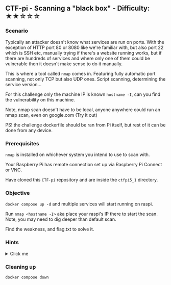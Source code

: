 ## CTF-pi - Scanning a "black box" - Difficulty: ★★☆☆☆

### Scenario

Typically an attacker doesn't know what services are run on ports. With the exception of HTTP port 80 or 8080 like we're familiar with, but also port 22 which is SSH etc, manually trying if there's a website running works, but if there are hundreds of services and where only one of them could be vulnerable then it doesn't make sense to do it manually.

This is where a tool called `nmap` comes in. Featuring fully automatic port scanning, not only TCP but also UDP ones. Script scanning, determining the service version...

For this challenge only the machine IP is known `hostname -I`, can you find the vulnerability on this machine.

Note, nmap scan doesn't have to be local, anyone anywhere could run an nmap scan, even on google.com (Try it out)

PS! the challenge dockerfile should be ran from Pi itself, but rest of it can be done from any device.

### Prerequisites

`nmap` is installed on whichever system you intend to use to scan with.

Your Raspberry Pi has remote connection set up via Raspberry Pi Connect or VNC.

Have cloned this `CTF-pi` repository and are inside the `ctfpi5_1` directory.


### Objective 

`docker compose up -d` and multiple services will start running on raspi.

Run `nmap <hostname -I>` aka place your raspi's IP there to start the scan. Note, you may need to dig deeper than default scan.

Find the weakness, and flag.txt to solve it.

### **Hints**

<details>
<summary>Click me</summary>

The port is not well known.

The SSH and FTP and HTTP services(common ports) are misleading for this challenge. Even if you manage to hack your way in, they most likely are a dead end.

Try scanning all the possible ports.

An interesting port with service unknown should be revealed.

Try more nmap capabilities like default NSE scripts, version detection, agressive scan etc.

Now with more details the actual vulnerable application can be identified.

Use the knowledge from `4.vulnerable_web_apps` to find the flag.txt

</details>

### Cleaning up

```
docker compose down
```
